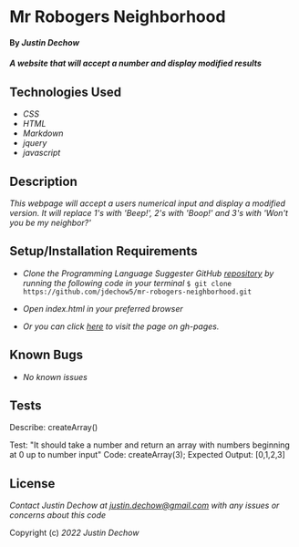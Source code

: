 # Mr Robogers Neighborhood

#### By _**Justin Dechow**_

#### _A website that will accept a number and display modified results_

## Technologies Used

* _CSS_
* _HTML_
* _Markdown_
* _jquery_
* _javascript_

## Description

_This webpage will accept a users numerical input and display a modified version. It will replace 1's with 'Beep!', 2's with 'Boop!' and 3's with 'Won't you be my neighbor?'_

## Setup/Installation Requirements

* _Clone the Programming Language Suggester GitHub [repository](https://github.com/jdechow5/mr-robogers-neighborhood) by running the following code in your terminal_
`$ git clone https://github.com/jdechow5/mr-robogers-neighborhood.git`
* _Open index.html in your preferred browser_

* _Or you can click [here](https://jdechow5.github.io/mr-robogers-neighborhood/) to visit the page on gh-pages._




## Known Bugs

* _No known issues_

## Tests

Describe: createArray()

Test: "It should take a number and return an array with numbers beginning at 0 up to number input"
Code: createArray(3);
Expected Output: [0,1,2,3]

## License

_Contact Justin Dechow at justin.dechow@gmail.com with any issues or concerns about this code_

Copyright (c) _2022_ _Justin Dechow_